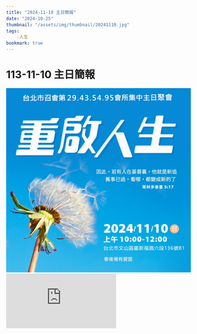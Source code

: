 ```yaml
---
title: "2024-11-10 主日簡報"
date: "2024-10-25"
thumbnail: "/assets/img/thumbnail/20241110.jpg"
tags:
    -人生
bookmark: true
---
```


# 113-11-10 主日簡報

<img src="/assets/img/thumbnail/20241110.jpg" alt="重啟人生" style="box-shadow: 5px 5px 10px \#888;">

<iframe src="https://www.google.com/maps/embed?pb=!1m18!1m12!1m3!1d1861.018064677444!2d121.54127558199755!3d24.99750156997027!2m3!1f0!2f0!3f0!3m2!1i1024!2i768!4f13.1!3m3!1m2!1s0x3442aa037a04bf63%3A0xca07e92f33867207!2z5Y-w5YyX5biC5Y-s5pyD56ys5Zub5Y2B5LiJ6IGa5pyD5omA!5e0!3m2!1szh-TW!2stw!4v1729835929402!5m2!1szh-TW!2stw" style="border:0;" allowfullscreen="" loading="lazy" referrerpolicy="no-referrer-when-downgrade"></iframe>
